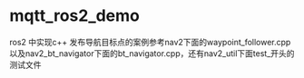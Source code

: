 # mqtt_ros2_demo
ros2 中实现c++ 发布导航目标点的案例参考nav2下面的waypoint_follower.cpp以及nav2_bt_navigator下面的bt_navigator.cpp，还有nav2_util下面test_开头的测试文件
